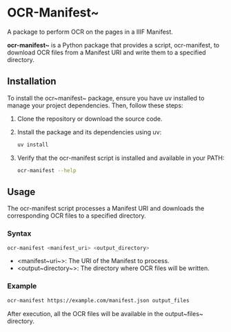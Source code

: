 # OCR-Manifest~

A package to perform OCR on the pages in a IIIF Manifest.

**ocr-manifest~** is a Python package that provides a script,
ocr-manifest, to download OCR files from a Manifest URI and write them
to a specified directory.

## Installation

To install the ocr~manifest~ package, ensure you have uv installed to
manage your project dependencies. Then, follow these steps:

1.  Clone the repository or download the source code.

2.  Install the package and its dependencies using uv:

    ``` bash
    uv install
    ```

3.  Verify that the ocr-manifest script is installed and available in
    your PATH:

    ``` bash
    ocr-manifest --help
    ```

## Usage

The ocr-manifest script processes a Manifest URI and downloads the
corresponding OCR files to a specified directory.

### Syntax

``` bash
ocr-manifest <manifest_uri> <output_directory>
```

-   \<manifest~uri~\>: The URI of the Manifest to process.
-   \<output~directory~\>: The directory where OCR files will be
    written.

### Example

``` bash
ocr-manifest https://example.com/manifest.json output_files
```

After execution, all the OCR files will be available in the
output~files~ directory.
